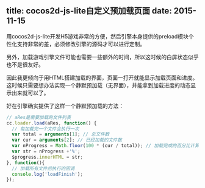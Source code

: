 title: cocos2d-js-lite自定义预加载页面
date: 2015-11-15
---

用cocos2d-js-lite开发H5游戏非常的方便，然后引擎本身提供的preload模块个性化支持非常的差，必须修改引擎的源码才可以进行定制。

另外，加载游戏引擎文件可能也需要一些额外的时间，所以这时候的白屏状态似乎也不是很友好。

因此我更倾向于用HTML搭建加载的界面，页面一打开就能显示加载页面和进度。这时候只需要想办法实现一个静默预加载（无界面），并能拿到加载进度的动态显示出来就可以了。

<!-- more -->

好在引擎确实提供了这样一个静默预加载的方法：

```javascript
// aRes是需要加载的文件列表
cc.loader.load(aRes, function() {
  // 每加载完一个文件会执行一次
  var total = arguments[1]; // 总文件数
  var cur = arguments[2]; // 已经加载的文件数
  var nProgress = Math.floor(100 * (cur / total)); // 加载完成的百分比计算
  var str = nProgress +'%';
  $progress.innerHTML = str;
}, function(){
  // 加载所有文件后执行的回调
  console.log('loadFinish');
}); 

```